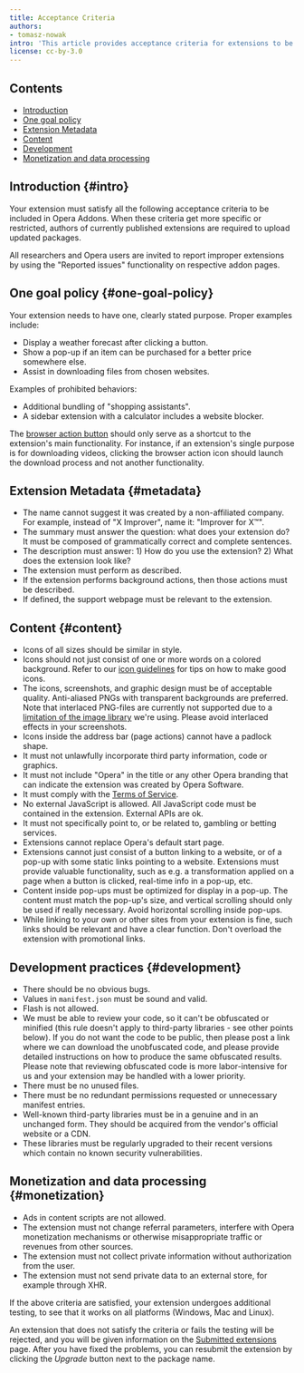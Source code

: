 ```yaml
---
title: Acceptance Criteria
authors:
- tomasz-nowak
intro: 'This article provides acceptance criteria for extensions to be published in Opera Addons.'
license: cc-by-3.0
---
```


## Contents

- [Introduction](#intro)
- [One goal policy](#one-goal-policy)
- [Extension Metadata](#metadata)
- [Content](#content)
- [Development](#development)
- [Monetization and data processing](#monetization)

## Introduction {#intro}

Your extension must satisfy all the following acceptance criteria to be included in Opera Addons. When these criteria get more specific or restricted, authors of currently published extensions are required to upload updated packages.

All researchers and Opera users are invited to report improper extensions by using the "Reported issues" functionality on respective addon pages.

## One goal policy {#one-goal-policy}

Your extension needs to have one, clearly stated purpose. Proper examples include:

- Display a weather forecast after clicking a button.
- Show a pop-up if an item can be purchased for a better price somewhere else.
- Assist in downloading files from chosen websites.

Examples of prohibited behaviors:

- Additional bundling of "shopping assistants".
- A sidebar extension with a calculator includes a website blocker.

The [browser action button](https://developer.chrome.com/extensions/browserAction) should only serve as a shortcut to the extension's main functionality. For instance, if an extension's single purpose is for downloading videos, clicking the browser action icon should launch the download process and not another functionality.

## Extension Metadata {#metadata}

- The name cannot suggest it was created by a non-affiliated company. For example, instead of "X Improver", name it: "Improver for X™".
- The summary must answer the question: what does your extension do? It must be composed of grammatically correct and complete sentences.
- The description must answer: 1) How do you use the extension? 2) What does the extension look like?
- The extension must perform as described.
- If the extension performs background actions, then those actions must be described.
- If defined, the support webpage must be relevant to the extension.

## Content {#content}

- Icons of all sizes should be similar in style.
- Icons should not just consist of one or more words on a colored background. Refer to our [icon guidelines](/extensions/effective-icons/) for tips on how to make good icons.
- The icons, screenshots, and graphic design must be of acceptable quality. Anti-aliased PNGs with transparent backgrounds are preferred. Note that interlaced PNG-files are currently not supported due to a [limitation of the image library](http://effbot.org/imagingbook/format-png.htm) we're using. Please avoid interlaced effects in your screenshots.
- Icons inside the address bar (page actions) cannot have a padlock shape.
- It must not unlawfully incorporate third party information, code or graphics.
- It must not include "Opera" in the title or any other Opera branding that can indicate the extension was created by Opera Software.
- It must comply with the [Terms of Service](https://addons.opera.com/developer/terms/).
- No external JavaScript is allowed. All JavaScript code must be contained in the extension. External APIs are ok.
- It must not specifically point to, or be related to, gambling or betting services. 
- Extensions cannot replace Opera's default start page.
- Extensions cannot just consist of a button linking to a website, or of a pop-up with some static links pointing to a website. Extensions must provide valuable functionality, such as e.g. a transformation applied on a page when a button is clicked, real-time info in a pop-up, etc.
- Content inside pop-ups must be optimized for display in a pop-up. The content must match the pop-up's size, and vertical scrolling should only be used if really necessary. Avoid horizontal scrolling inside pop-ups.
- While linking to your own or other sites from your extension is fine, such links should be relevant and have a clear function. Don't overload the extension with promotional links.

## Development practices {#development}

- There should be no obvious bugs.
- Values in `manifest.json` must be sound and valid.
- Flash is not allowed.
- We must be able to review your code, so it can't be obfuscated or minified (this rule doesn't apply to third-party libraries - see other points below). If you do not want the code to be public, then please post a link where we can download the unobfuscated code, and please provide detailed instructions on how to produce the same obfuscated results. Please note that reviewing obfuscated code is more labor-intensive for us and your extension may be handled with a lower priority.
- There must be no unused files.
- There must be no redundant permissions requested or unnecessary manifest entries.
- Well-known third-party libraries must be in a genuine and in an unchanged form. They should be acquired from the vendor's official website or a CDN.
- These libraries must be regularly upgraded to their recent versions which contain no known security vulnerabilities.

## Monetization and data processing {#monetization}

- Ads in content scripts are not allowed.
- The extension must not change referral parameters, interfere with Opera monetization mechanisms or otherwise misappropriate traffic or revenues from other sources.
- The extension must not collect private information without authorization from the user.
- The extension must not send private data to an external store, for example through XHR.

If the above criteria are satisfied, your extension undergoes additional testing, to see that it works on all platforms (Windows, Mac and Linux).

An extension that does not satisfy the criteria or fails the testing will be rejected, and you will be given information on the [Submitted extensions](https://addons.opera.com/developer/) page. After you have fixed the problems, you can resubmit the extension by clicking the _Upgrade_ button next to the package name.
